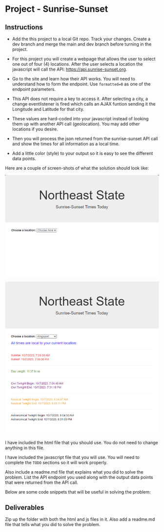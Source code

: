 # Project - Sunrise-Sunset

## Instructions

-   Add the this project to a local Git repo. Track your changes. Create a dev branch and merge the main and dev branch before turning in the project.

-   For this project you will create a webpage that allows the user to select one out of four (4) locations. After the user selects a location the javascript will call the API: https://api.sunrise-sunset.org.

-   Go to the site and learn how their API works. You will need to understand how to form the endpoint. Use `formatted=0` as one of the endpoint parameters.

-   This API does not require a key to access it. After selecting a city, a change eventlistener is fired which calls an AJAX funtion sending it the Longitude and Latitude for that city. 

-   These values are hard-coded into your javascript instead of looking them up with another API call (geolocation). You may add other locations if you desire. 

-   Then you will process the json returned from the sunrise-sunset API call and show the times for all information as a local time.

-   Add a little color (style) to your output so it is easy to see the different data points.

Here are a couple of screen-shots of what the solution should look like:

![Intro Screen-shot](introScreen.png "Intro Screen-shot")

![City selected Screen-shot](citySelected.png "City selected Screen-shot")

I have included the html file that you should use. You do not need to change anything in this file.

I have included the javascript file that you will use. You will need to complete the `TODO` sections so it will work properly.

Also include a readme.md file that explains what you did to solve the problem. List the API endpoint you used along with the output data points that were returned from the API call.

Below are some code snippets that will be useful in solving the problem:

## Deliverables

Zip up the folder with both the html and js files in it. Also add a readme.md file that tells what you did to solve the problem.